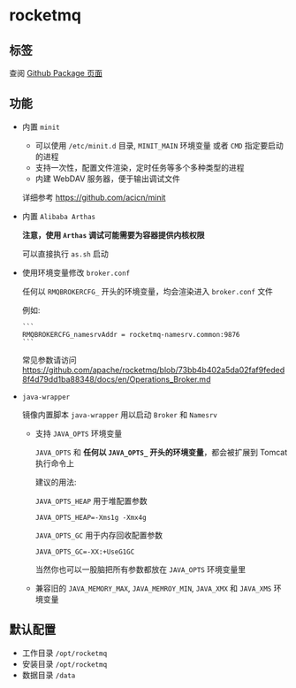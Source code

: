 # rocketmq

## 标签

查阅 [Github Package 页面](https://github.com/guoyk93/acicn/pkgs/container/acicn%2Frocketmq)

## 功能

* 内置 `minit`

    - 可以使用 `/etc/minit.d` 目录, `MINIT_MAIN` 环境变量 或者 `CMD` 指定要启动的进程
    - 支持一次性，配置文件渲染，定时任务等多个多种类型的进程
    - 内建 WebDAV 服务器，便于输出调试文件

    详细参考 https://github.com/acicn/minit

* 内置 `Alibaba Arthas`

    **注意，使用 `Arthas` 调试可能需要为容器提供内核权限**

    可以直接执行 `as.sh` 启动

* 使用环境变量修改 `broker.conf`

    任何以 `RMQBROKERCFG_` 开头的环境变量，均会渲染进入 `broker.conf` 文件

    例如:

      ```
      RMQBROKERCFG_namesrvAddr = rocketmq-namesrv.common:9876
      ```

    常见参数请访问 https://github.com/apache/rocketmq/blob/73bb4b402a5da02faf9feded8f4d79dd1ba88348/docs/en/Operations_Broker.md

* `java-wrapper`

    镜像内置脚本 `java-wrapper` 用以启动 `Broker` 和 `Namesrv`

    - 支持 `JAVA_OPTS` 环境变量

         `JAVA_OPTS` 和 **任何以 `JAVA_OPTS_` 开头的环境变量**，都会被扩展到 Tomcat 执行命令上

         建议的用法:

         `JAVA_OPTS_HEAP` 用于堆配置参数

         `JAVA_OPTS_HEAP=-Xms1g -Xmx4g`

         `JAVA_OPTS_GC` 用于内存回收配置参数

         `JAVA_OPTS_GC=-XX:+UseG1GC`

         当然你也可以一股脑把所有参数都放在 `JAVA_OPTS` 环境变量里

    - 兼容旧的 `JAVA_MEMORY_MAX`, `JAVA_MEMROY_MIN`, `JAVA_XMX` 和 `JAVA_XMS` 环境变量

## 默认配置

* 工作目录 `/opt/rocketmq`
* 安装目录 `/opt/rocketmq`
* 数据目录 `/data`
